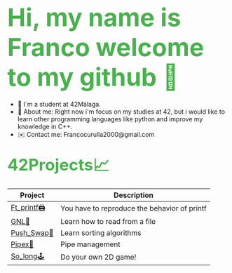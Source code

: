 # <span style="font-size: 2em; font-weight: bold; color: #4CAF50;">Hi, my name is Franco welcome to my github 👋</span>

<ul>
  <li>🌱 I´m a student at 42Málaga.</li>
  <li>💬 About me: Right now i'm focus on my studies at 42, but i would like to learn other programming languages like python and improve my knowledge in C++.
  <li>✉️ Contact me: Francocurulla2000@gmail.com</li>
</ul>

## <span style="font-size: 1.75em; color: #4CAF50;">42Projects📈</span>  
<table>
    <thead>
        <tr>
            <th>Project</th>
            <th>Description</th>
        </tr>
    </thead>
    <tbody>
        <tr>
            <td><a href="https://github.com/fracurul/printf">Ft_printf🖨️</a></td>
            <td>You have to reproduce the behavior of printf</td>
        </tr>
       <tr>
          <td><a href="https://github.com/fracurul/GNL">GNL📖</a></td>
          <td>Learn how to read from a file</td>
        </tr>
        <tr>
          <td><a href="https://github.com/fracurul/Push_Swap">Push_Swap🔢</a></td>
          <td>Learn sorting algorithms</td>
        </tr>
        <tr>
          <td><a href="https://github.com/fracurul/pipex">Pipex📣</a></td>
          <td>Pipe management</td>
        </tr>
        <tr>
          <td><a href="https://github.com/fracurul/so_long">So_long🕹️</a></td>
          <td>Do your own 2D game!</td>
        </tr>
    </tbody>
</table>


